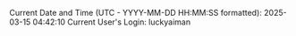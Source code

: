 Current Date and Time (UTC - YYYY-MM-DD HH:MM:SS formatted): 2025-03-15 04:42:10
Current User's Login: luckyaiman

